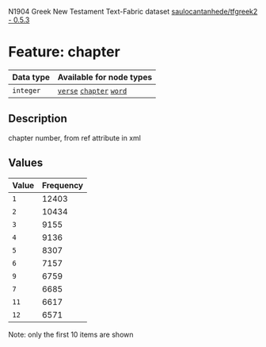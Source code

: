 <p>N1904 Greek New Testament Text-Fabric dataset <a href="https://github.com/saulocantanhede/tfgreek2">saulocantanhede/tfgreek2 - 0.5.3</a></p>

<h1>Feature: chapter</h1>

<table>
<thead>
<tr>
  <th>Data type</th>
  <th>Available for node types</th>
</tr>
</thead>
<tbody>
<tr>
  <td><code>integer</code></td>
  <td><A HREF="featurebynodetype.md#verse"><code>verse</code></A> <A HREF="featurebynodetype.md#chapter"><code>chapter</code></A> <A HREF="featurebynodetype.md#word"><code>word</code></A></td>
</tr>
</tbody>
</table>

<h2>Description</h2>

<p>chapter number, from ref attribute in xml</p>

<h2>Values</h2>

<table>
<thead>
<tr>
  <th>Value</th>
  <th>Frequency</th>
</tr>
</thead>
<tbody>
<tr>
  <td><code>1</code></td>
  <td>12403</td>
</tr>
<tr>
  <td><code>2</code></td>
  <td>10434</td>
</tr>
<tr>
  <td><code>3</code></td>
  <td>9155</td>
</tr>
<tr>
  <td><code>4</code></td>
  <td>9136</td>
</tr>
<tr>
  <td><code>5</code></td>
  <td>8307</td>
</tr>
<tr>
  <td><code>6</code></td>
  <td>7157</td>
</tr>
<tr>
  <td><code>9</code></td>
  <td>6759</td>
</tr>
<tr>
  <td><code>7</code></td>
  <td>6685</td>
</tr>
<tr>
  <td><code>11</code></td>
  <td>6617</td>
</tr>
<tr>
  <td><code>12</code></td>
  <td>6571</td>
</tr>
</tbody>
</table>

<p>Note: only the first 10 items are shown</p>
